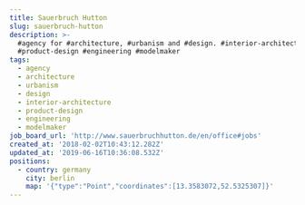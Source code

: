 ```yaml
---
title: Sauerbruch Hutton
slug: sauerbruch-hutton
description: >-
  #agency for #architecture, #urbanism and #design. #interior-architecture
  #product-design #engineering #modelmaker
tags:
  - agency
  - architecture
  - urbanism
  - design
  - interior-architecture
  - product-design
  - engineering
  - modelmaker
job_board_url: 'http://www.sauerbruchhutton.de/en/office#jobs'
created_at: '2018-02-02T10:43:12.282Z'
updated_at: '2019-06-16T10:36:08.532Z'
positions:
  - country: germany
    city: berlin
    map: '{"type":"Point","coordinates":[13.3583072,52.5325307]}'
---
```


